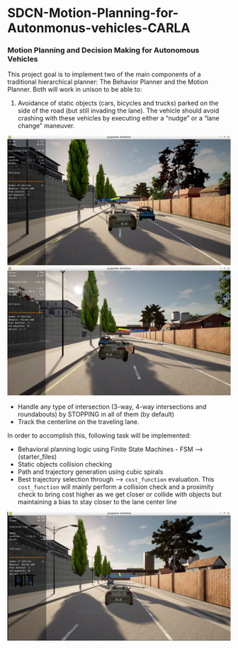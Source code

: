 # SDCN-Motion-Planning-for-Autonmonus-vehicles-CARLA

### Motion Planning and Decision Making for Autonomous Vehicles


This project goal is to implement two of the main components of a traditional hierarchical planner: The Behavior Planner and the Motion Planner. Both will work in unison to be able to:

1. Avoidance of static objects (cars, bicycles and trucks) parked on the side of the road (but still invading the lane). The vehicle should avoid crashing with these vehicles by executing either a “nudge” or a “lane change” maneuver.

<img src= "results/motion_planner_result_1.png"/>
<img src= "results/motion_planner_result_2.png"/>


* Handle any type of intersection (3-way, 4-way intersections and roundabouts) by STOPPING in all of them (by default)
* Track the centerline on the traveling lane.

In order to accomplish this, following task will be implemented:

* Behavioral planning logic using Finite State Machines - FSM --> (starter_files)
* Static objects collision checking 
* Path and trajectory generation using cubic spirals
* Best trajectory selection through --> ``cost_function`` evaluation. This ``cost_function`` will mainly perform a collision check and a proximity check to bring cost higher as we get closer or collide with objects but maintaining a bias to stay closer to the lane center line

<img src= "results/motion_planner_result.png"/>
